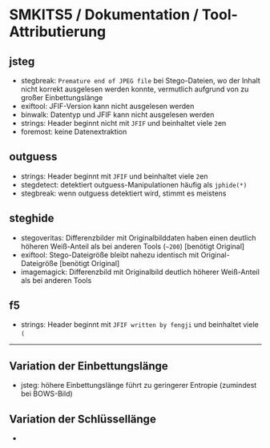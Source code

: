 # SMKITS5 / Dokumentation / Tool-Attributierung
## jsteg
- stegbreak: `Premature end of JPEG file` bei Stego-Dateien, wo der Inhalt nicht korrekt ausgelesen werden konnte, vermutlich aufgrund von zu großer Einbettungslänge
- exiftool: JFIF-Version kann nicht ausgelesen werden
- binwalk: Datentyp und JFIF kann nicht ausgelesen werden
- strings: Header beginnt nicht mit `JFIF` und beinhaltet viele `2`en
- foremost: keine Datenextraktion
## outguess
- strings: Header beginnt mit `JFIF` und beinhaltet viele `2`en
- stegdetect: detektiert outguess-Manipulationen häufig als `jphide(*)`
- stegbreak: wenn outguess detektiert wird, stimmt es meistens
## steghide
- stegoveritas: Differenzbilder mit Originalbilddaten haben einen deutlich höheren Weiß-Anteil als bei anderen Tools (`~200`) [benötigt Original]
- exiftool: Stego-Dateigröße bleibt nahezu identisch mit Original-Dateigröße [benötigt Original]
- imagemagick: Differenzbild mit Originalbild deutlich höherer Weiß-Anteil als bei anderen Tools
## f5
- strings: Header beginnt mit `JFIF written by fengji` und beinhaltet viele `(`
---
## Variation der Einbettungslänge
- jsteg: höhere Einbettungslänge führt zu geringerer Entropie (zumindest bei BOWS-Bild)
## Variation der Schlüssellänge
- 